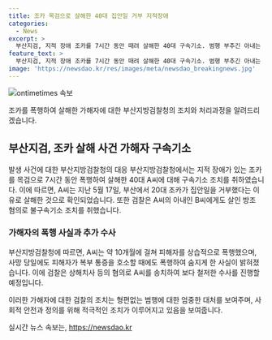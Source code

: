 ```yaml
---
title: 조카 목검으로 살해한 40대 집안일 거부 지적장애
categories:
  - News
excerpt: >
  부산지검, 지적 장애 조카를 7시간 동안 때려 살해한 40대 구속기소. 범행 부추긴 아내는 방조 혐의 불구속. A씨는 피해자를 약 10개월간 폭행한 사실이 밝혀졌다. (150자)
feature_text: >
  부산지검, 지적 장애 조카를 7시간 동안 때려 살해한 40대 구속기소. 범행 부추긴 아내는 방조 혐의 불구속. A씨는 피해자를 약 10개월간 폭행한 사실이 밝혀졌다. (150자)
image: 'https://newsdao.kr/res/images/meta/newsdao_breakingnews.jpg'
---
```


<p><img src="https://newsdao.kr/res/images/meta/newsdao_breakingnews.jpg" alt="ontimetimes 속보" /></p>

<p>조카를 폭행하여 살해한 가해자에 대한 부산지방검찰청의 조치와 처리과정을 알려드리겠습니다.</p>

<h2 data-ke-size="size26">부산지검, 조카 살해 사건 가해자 구속기소</h2>

<p>발생 사건에 대한 부산지방검찰청의 대응
부산지방검찰청에서는 지적 장애가 있는 조카를 목검으로 7시간 동안 폭행하여 살해한 40대 A씨에 대해 구속기소 조치를 취하였습니다. 이에 따르면, A씨는 지난 5월 17일, 부산에서 20대 조카가 집안일을 거부했다는 이유로 살해한 것으로 확인되었습니다. 또한 검찰은 A씨의 아내인 B씨에게도 살인 방조 혐의로 불구속기소 조치를 취했습니다.</p>

<h3>가해자의 폭행 사실과 추가 수사</h3>

<p>부산지방검찰청에 따르면, A씨는 약 10개월에 걸쳐 피해자를 상습적으로 폭행했으며, 사망 당일에도 피해자가 복부 통증을 호소할 때에도 폭행하여 숨지게 한 사실이 밝혀졌습니다. 이에 검찰은 상해치사 등의 혐의로 A씨를 송치하여 보다 철저한 수사를 진행할 예정입니다.</p>

<p>이러한 가해자에 대한 검찰의 조치는 형편없는 범행에 대한 엄중한 대처를 보여주며, 사회적 안전과 정의를 위해 적극적인 조치가 이루어지고 있음을 보여줍니다.</p>
실시간 뉴스 속보는, <a href="https://newsdao.kr" rel="dofollow">https://newsdao.kr</a>


